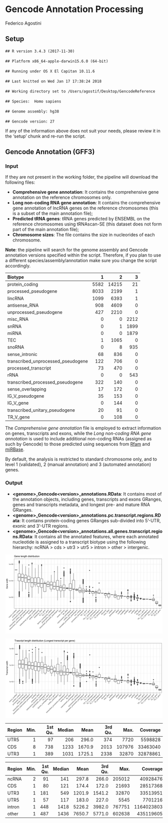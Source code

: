 Gencode Annotation Processing
================
Federico Agostini

## Setup

    ## R version 3.4.3 (2017-11-30)

    ## Platform x86_64-apple-darwin15.6.0 (64-bit)

    ## Running under OS X El Capitan 10.11.6

    ## Last knitted on Wed Jan 17 17:38:24 2018

    ## Working directory set to /Users/agostif/Desktop/GencodeReference

    ## Species:  Homo sapiens

    ## Genome assembly: hg38

    ## Gencode version: 27

If any of the information above does not suit your needs, please review
it in the ‘setup’ chunk and re-run the script.

## Gencode Annotation (GFF3)

### Input

If they are not present in the working folder, the pipeline will
download the following files:

  - **Comprehensive gene annotation**: It contains the comprehensive
    gene annotation on the reference chromosomes only.
  - **Long non-coding RNA gene annotation**: It contains the
    comprehensive gene annotation of lncRNA genes on the reference
    chromosomes (this is a subset of the main annotation file);
  - **Predicted tRNA genes**: tRNA genes predicted by ENSEMBL on the
    reference chromosomes using tRNAscan-SE (this dataset does not form
    part of the main annotation file);
  - **Chromosome sizes**: The file contains the size in nucleorides of
    each chromosome.

**Note**: the pipeline will search for the genome assembly and Gencode
annotation versions specified within the script. Therefore, if you plan
to use a different species/assembly/annotation make sure you change the
script accordingly.

| Biotype                              |    1 |     2 |    3 |
| :----------------------------------- | ---: | ----: | ---: |
| protein\_coding                      | 5582 | 14215 |   21 |
| processed\_pseudogene                | 8033 |  2199 |    1 |
| lincRNA                              | 1099 |  6393 |    1 |
| antisense\_RNA                       |  908 |  4609 |    0 |
| unprocessed\_pseudogene              |  427 |  2210 |    0 |
| misc\_RNA                            |    0 |     0 | 2212 |
| snRNA                                |    0 |     1 | 1899 |
| miRNA                                |    0 |     0 | 1879 |
| TEC                                  |    1 |  1065 |    0 |
| snoRNA                               |    0 |     8 |  935 |
| sense\_intronic                      |   68 |   836 |    0 |
| transcribed\_unprocessed\_pseudogene |  122 |   706 |    0 |
| processed\_transcript                |   73 |   470 |    0 |
| rRNA                                 |    0 |     0 |  543 |
| transcribed\_processed\_pseudogene   |  322 |   140 |    0 |
| sense\_overlapping                   |   17 |   172 |    0 |
| IG\_V\_pseudogene                    |   35 |   153 |    0 |
| IG\_V\_gene                          |    0 |   144 |    0 |
| transcribed\_unitary\_pseudogene     |   20 |    91 |    0 |
| TR\_V\_gene                          |    0 |   108 |    0 |

The *Comprehensive gene annotation* file is employed to extract
information on genes, transcripts and exons, while the *Long non-coding
RNA gene annotation* is used to include additional non-coding RNAs
(assigned as such by Gencode) to those predicted using sequences from
[Rfam](http://rfam.xfam.org/) and [miRBase](http://www.mirbase.org/).

By default, the analysis is restricted to standard chromosome only, and
to level 1 (validated), 2 (manual annotation) and 3 (automated
annotation) genes.

### Output

  - **&lt;genome&gt;\_Gencode&lt;version&gt;\_annotations.RData**: It contains
    most of the annotation objects, including genes, transcripts and
    exons GRanges, genes and transcripts metadata, and longest pre- and
    mature RNA
    GRanges.
  - **&lt;genome\>\_Gencode&lt;version&gt;\_annotations.pc.transcript.regions.RData**:
    It contains protein-coding genes GRanges sub-divided into 5’-UTR,
    exonic and 3’-UTR
    regions.
  - **&lt;genome&gt;\_Gencode&lt;version&gt;\_annotations.all.genes.transcript.regions.RData**:
    It contains all the annotated features, where each annotated
    nucleotide is assigned to a transcript biotype using the following
    hierarchy: ncRNA &gt; cds &gt; utr3 &gt; utr5 &gt; intron &gt; other &gt;
    intergenic.

![](img/gene_length.png)

![](img/txs_length.png)

| Region | Min. | 1st Qu. | Median |   Mean | 3rd Qu. |   Max. | Coverage |
| :----- | ---: | ------: | -----: | -----: | ------: | -----: | -------: |
| UTR5   |    1 |      97 |    206 |  296.0 |     374 |   7720 |  5598828 |
| CDS    |    8 |     738 |   1233 | 1670.9 |    2013 | 107976 | 33463040 |
| UTR3   |    1 |     389 |   1031 | 1725.1 |    2338 |  32870 | 32878861 |

| Region | Min. | 1st Qu. | Median |   Mean | 3rd Qu. |   Max. |   Coverage |
| :----- | ---: | ------: | -----: | -----: | ------: | -----: | ---------: |
| ncRNA  |    2 |      91 |    141 |  297.8 |   266.0 | 205012 |   40928476 |
| CDS    |    1 |      80 |    121 |  174.4 |   172.0 |  21693 |   28517368 |
| UTR3   |    1 |     181 |    549 | 1201.9 |  1541.2 |  32870 |   33513951 |
| UTR5   |    1 |      57 |    117 |  183.0 |   227.0 |   5545 |    7701216 |
| intron |    1 |     448 |   1418 | 5226.2 |  3982.0 | 767751 | 1164023803 |
| other  |    1 |     487 |   1436 | 7650.7 |  5771.0 | 602638 |  435119605 |
